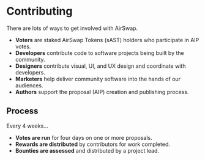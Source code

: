 # Contributing

There are lots of ways to get involved with AirSwap.

* **Voters** are staked AirSwap Tokens \(sAST\) holders who participate in AIP votes.
* **Developers** contribute code to software projects being built by the community.
* **Designers** contribute visual, UI, and UX design and coordinate with developers.
* **Marketers** help deliver community software into the hands of our audiences.
* **Authors** support the proposal \(AIP\) creation and publishing process.

## Process

Every 4 weeks…

* **Votes are run** for four days on one or more proposals.
* **Rewards are distributed** by contributors for work completed.
* **Bounties are assessed** and distributed by a project lead.

